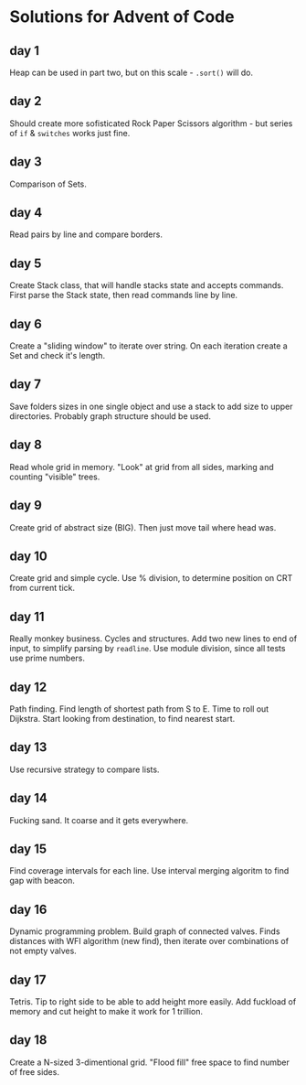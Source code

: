 # Solutions for Advent of Code
## day 1

Heap can be used in part two, but on this scale - `.sort()` will do.

## day 2

Should create more sofisticated Rock Paper Scissors algorithm - but series of `if` & `switches` works just fine.

## day 3

Comparison of Sets.

## day 4

Read pairs by line and compare borders.

## day 5

Create Stack class, that will handle stacks state and accepts commands.
First parse the Stack state, then read commands line by line.

## day 6 

Create a "sliding window" to iterate over string. On each iteration create a Set and check it's length.

## day 7

Save folders sizes in one single object and use a stack to add size to upper directories. Probably graph structure should be used.

## day 8

Read whole grid in memory. "Look" at grid from all sides, marking and counting "visible" trees.

## day 9

Create grid of abstract size (BIG). Then just move tail where head was.

## day 10

Create grid and simple cycle. Use % division, to determine position on CRT from current tick.

## day 11

Really monkey business. Cycles and structures. Add two new lines to end of input, to simplify parsing by `readline`. Use module division, since all tests use prime numbers.

## day 12

Path finding. Find length of shortest path from S to E. Time to roll out Dijkstra. 
Start looking from destination, to find nearest start.

## day 13

Use recursive strategy to compare lists. 

## day 14

Fucking sand. It coarse and it gets everywhere.

## day 15

Find coverage intervals for each line. Use interval merging algoritm to find gap with beacon.

## day 16

Dynamic programming problem. Build graph of connected valves. Finds distances with WFI algorithm (new find), then iterate over combinations of not empty valves. 

## day 17

Tetris. Tip to right side to be able to add height more easily. Add fuckload of memory and cut height to make it work for 1 trillion.

## day 18

Create a N-sized 3-dimentional grid. "Flood fill" free space to find number of free sides.
